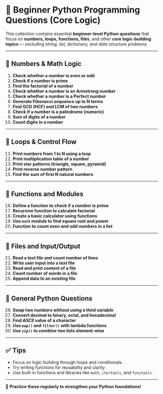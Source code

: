 # 🐍 Beginner Python Programming Questions (Core Logic)

This collection contains essential **beginner-level Python questions** that focus on **numbers, loops, functions, files**, and other **core logic-building topics** — *excluding string, list, dictionary, and data structure problems*.

---

## 🔢 Numbers & Math Logic

1. **Check whether a number is even or odd**
2. **Check if a number is prime**
3. **Find the factorial of a number**
4. **Check whether a number is an Armstrong number**
5. **Check whether a number is a Perfect number**
6. **Generate Fibonacci sequence up to N terms**
7. **Find GCD (HCF) and LCM of two numbers**
8. **Check if a number is a palindrome (numeric)**
9. **Sum of digits of a number**
10. **Count digits in a number**

---

## 🔁 Loops & Control Flow

11. **Print numbers from 1 to N using a loop**
12. **Print multiplication table of a number**
13. **Print star patterns (triangle, square, pyramid)**
14. **Print reverse number pattern**
15. **Find the sum of first N natural numbers**

---

## 🧰 Functions and Modules

16. **Define a function to check if a number is prime**
17. **Recursive function to calculate factorial**
18. **Create a basic calculator using functions**
19. **Use `math` module to find square root and power**
20. **Function to count even and odd numbers in a list**

---

## 📂 Files and Input/Output

21. **Read a text file and count number of lines**
22. **Write user input into a text file**
23. **Read and print content of a file**
24. **Count number of words in a file**
25. **Append data to an existing file**

---

## 🧠 General Python Questions

26. **Swap two numbers without using a third variable**
27. **Convert decimal to binary, octal, and hexadecimal**
28. **Find ASCII value of a character**
29. **Use `map()` and `filter()` with lambda functions**
30. **Use `zip()` to combine two lists element-wise**

---

## ✅ Tips

- Focus on logic building through loops and conditionals.
- Try writing functions for reusability and clarity.
- Use built-in functions and libraries like `math`, `itertools`, and `functools`.

---

📌 **Practice these regularly to strengthen your Python foundations!**
